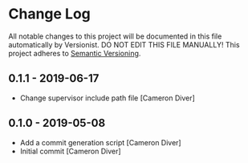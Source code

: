# Change Log

All notable changes to this project will be documented in this file
automatically by Versionist. DO NOT EDIT THIS FILE MANUALLY!
This project adheres to [Semantic Versioning](http://semver.org/).

## 0.1.1 - 2019-06-17

* Change supervisor include path file [Cameron Diver]

## 0.1.0 - 2019-05-08

* Add a commit generation script [Cameron Diver]
* Initial commit [Cameron Diver]
